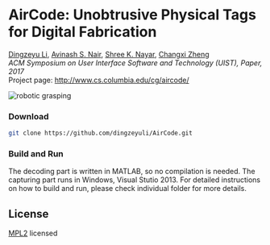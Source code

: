 # AirCode: Unobtrusive Physical Tags for Digital Fabrication 

[Dingzeyu Li](http://dingzeyu.li/), [Avinash S. Nair](https://www.linkedin.com/in/avinash-s-nair), [ Shree K. Nayar](http://www.cs.columbia.edu/~nayar/), [Changxi Zheng](http://www.cs.columbia.edu/~cxz/)<br>
*ACM Symposium on User Interface Software and Technology (UIST), Paper, 2017*<br/>
Project page: http://www.cs.columbia.edu/cg/aircode/

![robotic grasping](http://www.cs.columbia.edu/cg/aircode/imgs/figure_robot_mug.jpg)

### Download
```bash
git clone https://github.com/dingzeyuli/AirCode.git
```
### Build and Run

The decoding part is written in MATLAB, so no compilation is needed. The capturing part runs in Windows, Visual Stutio 2013. For detailed instructions on how to build and run, please check individual folder for more details.

## License
[MPL2](http://www.mozilla.org/MPL/2.0/) licensed
